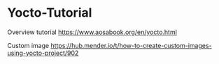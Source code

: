 # Yocto-Tutorial
Overview tutorial
https://www.aosabook.org/en/yocto.html

Custom image 
https://hub.mender.io/t/how-to-create-custom-images-using-yocto-project/902
